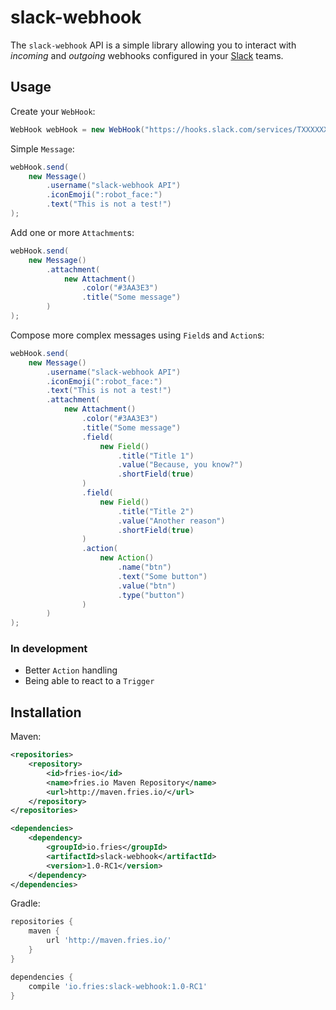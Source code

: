 # slack-webhook

The `slack-webhook` API is a simple library allowing you to interact with *incoming* and *outgoing* webhooks configured
in your [Slack](https://slack.com) teams.

## Usage

Create your `WebHook`:
```java
WebHook webHook = new WebHook("https://hooks.slack.com/services/TXXXXXX/BXXXXXX/XXXXXXXXXX");
```

Simple `Message`: 
```java
webHook.send(
	new Message()
	    .username("slack-webhook API")
	    .iconEmoji(":robot_face:")
	    .text("This is not a test!")
);
```

Add one or more `Attachment`s:
```java
webHook.send(
	new Message()
	    .attachment(
	    	new Attachment()
	    	    .color("#3AA3E3")
	    	    .title("Some message")
	    )
);
```

Compose more complex messages using `Field`s and `Action`s:
```java
webHook.send(
	new Message()
	    .username("slack-webhook API")
	    .iconEmoji(":robot_face:")
	    .text("This is not a test!")
	    .attachment(
	    	new Attachment()
	    	    .color("#3AA3E3")
	    	    .title("Some message")
	    	    .field(
	    	    	new Field()
	    	    	    .title("Title 1")
	    	    	    .value("Because, you know?")
	    	    	    .shortField(true)
	    	    )
	    	    .field(
	    	    	new Field()
	    	    	    .title("Title 2")
	    	    	    .value("Another reason")
	    	    	    .shortField(true)
	    	    )
	    	    .action(
	    	    	new Action()
	    	    	    .name("btn")
	    	    	    .text("Some button")
	    	    	    .value("btn")
	    	    	    .type("button")
	    	    )
	    )
);
```

### In development

 - Better `Action` handling
 - Being able to react to a `Trigger`

## Installation

Maven:
```xml
<repositories>
    <repository>
        <id>fries-io</id>
        <name>fries.io Maven Repository</name>
        <url>http://maven.fries.io/</url>
    </repository>
</repositories>

<dependencies>
    <dependency>
        <groupId>io.fries</groupId>
        <artifactId>slack-webhook</artifactId>
        <version>1.0-RC1</version>
    </dependency>
</dependencies>
```

Gradle:
```groovy
repositories {
    maven {
        url 'http://maven.fries.io/'
    }
}

dependencies {
    compile 'io.fries:slack-webhook:1.0-RC1'
}
```
